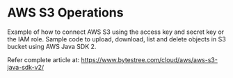 # AWS S3 Operations #

Example of how to connect AWS S3 using the access key and secret key or the IAM role.
Sample code to upload, download, list and delete objects in S3 bucket using AWS Java SDK 2.

Refer complete article at: https://www.bytestree.com/cloud/aws/aws-s3-java-sdk-v2/
